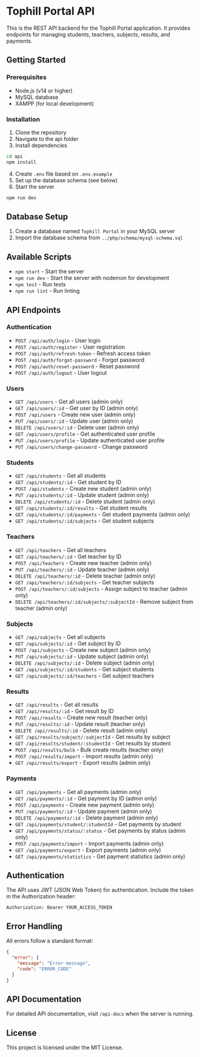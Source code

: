 # Tophill Portal API

This is the REST API backend for the Tophill Portal application. It provides endpoints for managing students, teachers, subjects, results, and payments.

## Getting Started

### Prerequisites

- Node.js (v14 or higher)
- MySQL database
- XAMPP (for local development)

### Installation

1. Clone the repository
2. Navigate to the api folder
3. Install dependencies

```bash
cd api
npm install
```

4. Create `.env` file based on `.env.example`
5. Set up the database schema (see below)
6. Start the server

```bash
npm run dev
```

## Database Setup

1. Create a database named `Tophill Portal` in your MySQL server
2. Import the database schema from `../php/schema/mysql-schema.sql`

## Available Scripts

- `npm start` - Start the server
- `npm run dev` - Start the server with nodemon for development
- `npm test` - Run tests
- `npm run lint` - Run linting

## API Endpoints

### Authentication

- `POST /api/auth/login` - User login
- `POST /api/auth/register` - User registration
- `POST /api/auth/refresh-token` - Refresh access token
- `POST /api/auth/forgot-password` - Forgot password
- `POST /api/auth/reset-password` - Reset password
- `POST /api/auth/logout` - User logout

### Users

- `GET /api/users` - Get all users (admin only)
- `GET /api/users/:id` - Get user by ID (admin only)
- `POST /api/users` - Create new user (admin only)
- `PUT /api/users/:id` - Update user (admin only)
- `DELETE /api/users/:id` - Delete user (admin only)
- `GET /api/users/profile` - Get authenticated user profile
- `PUT /api/users/profile` - Update authenticated user profile
- `PUT /api/users/change-password` - Change password

### Students

- `GET /api/students` - Get all students
- `GET /api/students/:id` - Get student by ID
- `POST /api/students` - Create new student (admin only)
- `PUT /api/students/:id` - Update student (admin only)
- `DELETE /api/students/:id` - Delete student (admin only)
- `GET /api/students/:id/results` - Get student results
- `GET /api/students/:id/payments` - Get student payments (admin only)
- `GET /api/students/:id/subjects` - Get student subjects

### Teachers

- `GET /api/teachers` - Get all teachers
- `GET /api/teachers/:id` - Get teacher by ID
- `POST /api/teachers` - Create new teacher (admin only)
- `PUT /api/teachers/:id` - Update teacher (admin only)
- `DELETE /api/teachers/:id` - Delete teacher (admin only)
- `GET /api/teachers/:id/subjects` - Get teacher subjects
- `POST /api/teachers/:id/subjects` - Assign subject to teacher (admin only)
- `DELETE /api/teachers/:id/subjects/:subjectId` - Remove subject from teacher (admin only)

### Subjects

- `GET /api/subjects` - Get all subjects
- `GET /api/subjects/:id` - Get subject by ID
- `POST /api/subjects` - Create new subject (admin only)
- `PUT /api/subjects/:id` - Update subject (admin only)
- `DELETE /api/subjects/:id` - Delete subject (admin only)
- `GET /api/subjects/:id/students` - Get subject students
- `GET /api/subjects/:id/teachers` - Get subject teachers

### Results

- `GET /api/results` - Get all results
- `GET /api/results/:id` - Get result by ID
- `POST /api/results` - Create new result (teacher only)
- `PUT /api/results/:id` - Update result (teacher only)
- `DELETE /api/results/:id` - Delete result (admin only)
- `GET /api/results/subject/:subjectId` - Get results by subject
- `GET /api/results/student/:studentId` - Get results by student
- `POST /api/results/bulk` - Bulk create results (teacher only)
- `POST /api/results/import` - Import results (admin only)
- `GET /api/results/export` - Export results (admin only)

### Payments

- `GET /api/payments` - Get all payments (admin only)
- `GET /api/payments/:id` - Get payment by ID (admin only)
- `POST /api/payments` - Create new payment (admin only)
- `PUT /api/payments/:id` - Update payment (admin only)
- `DELETE /api/payments/:id` - Delete payment (admin only)
- `GET /api/payments/student/:studentId` - Get payments by student
- `GET /api/payments/status/:status` - Get payments by status (admin only)
- `POST /api/payments/import` - Import payments (admin only)
- `GET /api/payments/export` - Export payments (admin only)
- `GET /api/payments/statistics` - Get payment statistics (admin only)

## Authentication

The API uses JWT (JSON Web Token) for authentication. Include the token in the Authorization header:

```
Authorization: Bearer YOUR_ACCESS_TOKEN
```

## Error Handling

All errors follow a standard format:

```json
{
  "error": {
    "message": "Error message",
    "code": "ERROR_CODE"
  }
}
```

## API Documentation

For detailed API documentation, visit `/api-docs` when the server is running.

## License

This project is licensed under the MIT License.
